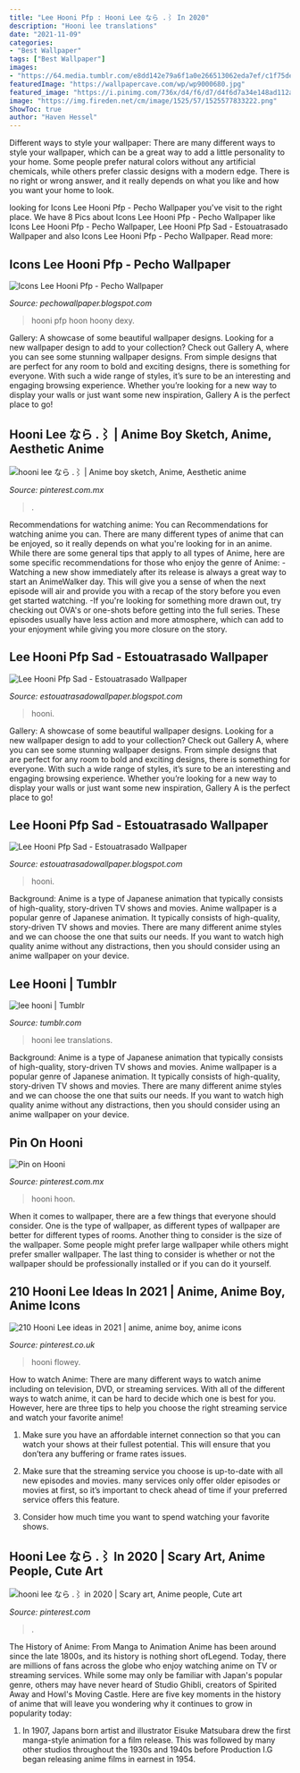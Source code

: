 ```yaml
---
title: "Lee Hooni Pfp : Hooni Lee なら .⌇ In 2020"
description: "Hooni lee translations"
date: "2021-11-09"
categories:
- "Best Wallpaper"
tags: ["Best Wallpaper"]
images:
- "https://64.media.tumblr.com/e8dd142e79a6f1a0e266513062eda7ef/c1f75de4ef408d61-62/s1280x1920/5b27861fe8d956332b0a7f03ad8232b97d44ebca.jpg"
featuredImage: "https://wallpapercave.com/wp/wp9000680.jpg"
featured_image: "https://i.pinimg.com/736x/d4/f6/d7/d4f6d7a34e148ad112a73ee4166295f9.jpg"
image: "https://img.fireden.net/cm/image/1525/57/1525577833222.png"
ShowToc: true
author: "Haven Hessel"
---
```



Different ways to style your wallpaper:
There are many different ways to style your wallpaper, which can be a great way to add a little personality to your home. Some people prefer natural colors without any artificial chemicals, while others prefer classic designs with a modern edge. There is no right or wrong answer, and it really depends on what you like and how you want your home to look.

	

		
looking for Icons Lee Hooni Pfp - Pecho Wallpaper you've visit to the right place. We have 8 Pics about Icons Lee Hooni Pfp - Pecho Wallpaper like Icons Lee Hooni Pfp - Pecho Wallpaper, Lee Hooni Pfp Sad - Estouatrasado Wallpaper and also Icons Lee Hooni Pfp - Pecho Wallpaper. Read more:
		
    
## Icons Lee Hooni Pfp - Pecho Wallpaper

<img loading=lazy src="https://64.media.tumblr.com/e8dd142e79a6f1a0e266513062eda7ef/c1f75de4ef408d61-62/s1280x1920/5b27861fe8d956332b0a7f03ad8232b97d44ebca.jpg" onerror="this.onerror=null;this.src='https://tse1.mm.bing.net/th?id=OIP.cklp2V5cWtuCe07oHir4XAHaHa&amp;pid=15.1';" alt="Icons Lee Hooni Pfp - Pecho Wallpaper">

_Source: pechowallpaper.blogspot.com_

>hooni pfp hoon hoony dexy. 

	

Gallery: A showcase of some beautiful wallpaper designs.
Looking for a new wallpaper design to add to your collection? Check out Gallery A, where you can see some stunning wallpaper designs. From simple designs that are perfect for any room to bold and exciting designs, there is something for everyone. With such a wide range of styles, it’s sure to be an interesting and engaging browsing experience. Whether you’re looking for a new way to display your walls or just want some new inspiration, Gallery A is the perfect place to go!





	
	
    
## Hooni Lee なら .⌇ | Anime Boy Sketch, Anime, Aesthetic Anime

<img loading=lazy src="https://i.pinimg.com/736x/d4/f6/d7/d4f6d7a34e148ad112a73ee4166295f9.jpg" onerror="this.onerror=null;this.src='https://tse3.mm.bing.net/th?id=OIP.NUvhZdLihM-yTSOwqdSvAgAAAA&amp;pid=15.1';" alt="hooni lee なら .⌇ | Anime boy sketch, Anime, Aesthetic anime">

_Source: pinterest.com.mx_

>. 

	

Recommendations for watching anime: You can
Recommendations for watching anime you can. There are many different types of anime that can be enjoyed, so it really depends on what you're looking for in an anime. While there are some general tips that apply to all types of Anime, here are some specific recommendations for those who enjoy the genre of Anime: 
-Watching a new show immediately after its release is always a great way to start an AnimeWalker day. This will give you a sense of when the next episode will air and provide you with a recap of the story before you even get started watching. 
-If you're looking for something more drawn out, try checking out OVA's or one-shots before getting into the full series. These episodes usually have less action and more atmosphere, which can add to your enjoyment while giving you more closure on the story.

    
## Lee Hooni Pfp Sad - Estouatrasado Wallpaper

<img loading=lazy src="https://wallpapercave.com/wp/wp9000680.jpg" onerror="this.onerror=null;this.src='https://tse3.mm.bing.net/th?id=OIP.zb4H-HjVggUdbvvQwPdA2wHaNK&amp;pid=15.1';" alt="Lee Hooni Pfp Sad - Estouatrasado Wallpaper">

_Source: estouatrasadowallpaper.blogspot.com_

>hooni. 

	

Gallery: A showcase of some beautiful wallpaper designs.
Looking for a new wallpaper design to add to your collection? Check out Gallery A, where you can see some stunning wallpaper designs. From simple designs that are perfect for any room to bold and exciting designs, there is something for everyone. With such a wide range of styles, it’s sure to be an interesting and engaging browsing experience. Whether you’re looking for a new way to display your walls or just want some new inspiration, Gallery A is the perfect place to go!





	
	
    
## Lee Hooni Pfp Sad - Estouatrasado Wallpaper

<img loading=lazy src="https://img.fireden.net/cm/image/1525/57/1525577833222.png" onerror="this.onerror=null;this.src='https://tse1.mm.bing.net/th?id=OIP.rDX2B3VRmXqNuWVfqImkxQHaHa&amp;pid=15.1';" alt="Lee Hooni Pfp Sad - Estouatrasado Wallpaper">

_Source: estouatrasadowallpaper.blogspot.com_

>hooni. 

	

Background: Anime is a type of Japanese animation that typically consists of high-quality, story-driven TV shows and movies.
Anime wallpaper is a popular genre of Japanese animation. It typically consists of high-quality, story-driven TV shows and movies. There are many different anime styles and we can choose the one that suits our needs. If you want to watch high quality anime without any distractions, then you should consider using an anime wallpaper on your device.

    
## Lee Hooni | Tumblr

<img loading=lazy src="https://64.media.tumblr.com/bae7006b9dc0c29b2e8ada9cba345ba2/02a0036eaa0cbd21-b6/s640x960/481b85a516ab5cac699d04ee0ffa68a1cbebfde6.jpg" onerror="this.onerror=null;this.src='https://tse3.mm.bing.net/th?id=OIP.g7EFDl4x1s5t3Mi3z0TylAHaHa&amp;pid=15.1';" alt="lee hooni | Tumblr">

_Source: tumblr.com_

>hooni lee translations. 

	

Background: Anime is a type of Japanese animation that typically consists of high-quality, story-driven TV shows and movies.
Anime wallpaper is a popular genre of Japanese animation. It typically consists of high-quality, story-driven TV shows and movies. There are many different anime styles and we can choose the one that suits our needs. If you want to watch high quality anime without any distractions, then you should consider using an anime wallpaper on your device.

    
## Pin On Hooni ️

<img loading=lazy src="https://i.pinimg.com/736x/bb/15/56/bb1556432e5703aafb46a565c53e6e95.jpg" onerror="this.onerror=null;this.src='https://tse1.mm.bing.net/th?id=OIP.cKrYPaud79YuzUzgC1bCQQHaMZ&amp;pid=15.1';" alt="Pin on Hooni ️">

_Source: pinterest.com.mx_

>hooni hoon. 

	

When it comes to wallpaper, there are a few things that everyone should consider. One is the type of wallpaper, as different types of wallpaper are better for different types of rooms. Another thing to consider is the size of the wallpaper. Some people might prefer large wallpaper while others might prefer smaller wallpaper. The last thing to consider is whether or not the wallpaper should be professionally installed or if you can do it yourself.

    
## 210 Hooni Lee Ideas In 2021 | Anime, Anime Boy, Anime Icons

<img loading=lazy src="https://i.pinimg.com/474x/b0/2b/7f/b02b7fbe6eb1ab8d6266395cea60c88f.jpg" onerror="this.onerror=null;this.src='https://tse4.mm.bing.net/th?id=OIP.gM0lZ7O3ARedkQdlHip-tQAAAA&amp;pid=15.1';" alt="210 Hooni Lee ideas in 2021 | anime, anime boy, anime icons">

_Source: pinterest.co.uk_

>hooni flowey. 

	

How to watch Anime: There are many different ways to watch anime including on television, DVD, or streaming services.
With all of the different ways to watch anime, it can be hard to decide which one is best for you. However, here are three tips to help you choose the right streaming service and watch your favorite anime!
1. Make sure you have an affordable internet connection so that you can watch your shows at their fullest potential. This will ensure that you don’tera any buffering or frame rates issues.

2. Make sure that the streaming service you choose is up-to-date with all new episodes and movies. many services only offer older episodes or movies at first, so it’s important to check ahead of time if your preferred service offers this feature.

3. Consider how much time you want to spend watching your favorite shows.

    
## Hooni Lee なら .⌇ In 2020 | Scary Art, Anime People, Cute Art

<img loading=lazy src="https://i.pinimg.com/736x/1c/70/0d/1c700dca5cd67d275b1bfbf65701ff55.jpg" onerror="this.onerror=null;this.src='https://tse4.mm.bing.net/th?id=OIP.R80tqlBfU_Hdju1KfwbPOQHaNk&amp;pid=15.1';" alt="hooni lee なら .⌇ in 2020 | Scary art, Anime people, Cute art">

_Source: pinterest.com_

>. 

	

The History of Anime: From Manga to Animation
Anime has been around since the late 1800s, and its history is nothing short ofLegend. Today, there are millions of fans across the globe who enjoy watching anime on TV or streaming services. While some may only be familiar with Japan's popular genre, others may have never heard of Studio Ghibli, creators of Spirited Away and Howl's Moving Castle. Here are five key moments in the history of anime that will leave you wondering why it continues to grow in popularity today:
1) In 1907, Japans born artist and illustrator Eisuke Matsubara drew the first manga-style animation for a film release. This was followed by many other studios throughout the 1930s and 1940s before Production I.G began releasing anime films in earnest in 1954.

